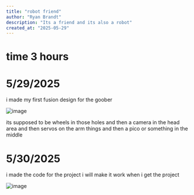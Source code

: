 ```yaml
---
title: "robot friend"
author: "Ryan Brandt"
description: "Its a friend and its also a robot"
created_at: "2025-05-29"
---
```

# time 3 hours 
# 5/29/2025
  i made my first fusion design for the goober

![image](https://github.com/user-attachments/assets/ad031202-d8a5-42d4-9e48-c61a10720b22)

its supposed to be wheels in those holes and then a camera in the head area and then servos on the arm things and then a pico or something in the middle

# 5/30/2025
i made the code for the project i will make it work when i get the project

![image](https://github.com/user-attachments/assets/62fd908d-060c-46a7-93b0-e8417de82c49)

